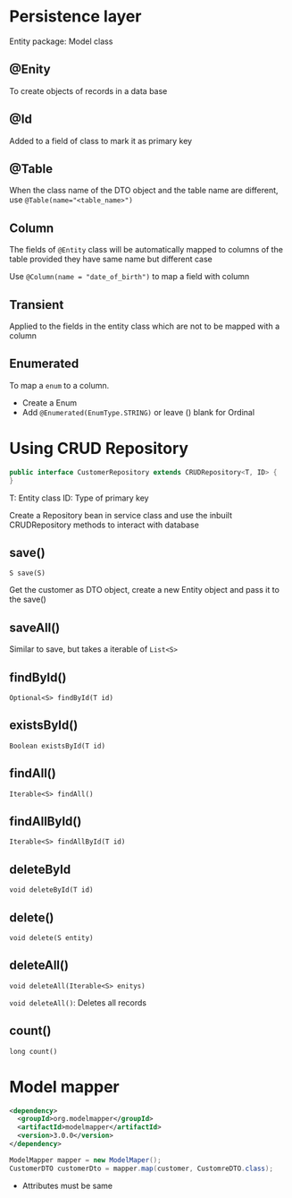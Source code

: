# Persistence layer

Entity package: Model class

## @Enity
To create objects of records in a data base

## @Id 
Added to a field of class to mark it as primary key

## @Table
When the class name of the DTO object and the table name are different, use `@Table(name="<table_name>")`

## Column
The fields of `@Entity` class will be automatically mapped to columns of the table provided they have same name but different case

Use `@Column(name = "date_of_birth")` to map a field with column

## Transient 
Applied to the fields in the entity class which are not to be mapped with a column

## Enumerated
To map a `enum` to a column.
 - Create a Enum
 - Add `@Enumerated(EnumType.STRING)` or leave () blank for Ordinal

# Using CRUD Repository

```java
public interface CustomerRepository extends CRUDRepository<T, ID> {
}
```

T: Entity class
ID: Type of primary key

Create a Repository bean in service class and use the inbuilt CRUDRepository methods to interact with database

## save()
`S save(S)`

Get the customer as DTO object, create a new Entity object and pass it to the save()

## saveAll()
Similar to save, but takes a iterable of `List<S>`

## findById()
`Optional<S> findById(T id)`

## existsById()
`Boolean existsById(T id)`

## findAll()
`Iterable<S> findAll()`

## findAllById()
`Iterable<S> findAllById(T id)`

## deleteById
`void deleteById(T id)`

## delete()
`void delete(S entity)`

## deleteAll()
`void deleteAll(Iterable<S> enitys)`

`void deleteAll()`: Deletes all records

## count()
`long count()`


# Model mapper
```xml
<dependency>
  <groupId>org.modelmapper</groupId>
  <artifactId>modelmapper</artifactId>
  <version>3.0.0</version>
</dependency>
```

```java
ModelMapper mapper = new ModelMaper();
CustomerDTO customerDto = mapper.map(customer, CustomreDTO.class);
```

 - Attributes must be same

 	
